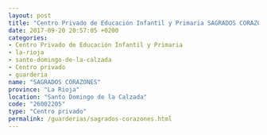 ```yaml
---
layout: post
title: "Centro Privado de Educación Infantil y Primaria SAGRADOS CORAZONES"
date: 2017-09-20 20:57:05 +0200
categories:
- Centro Privado de Educación Infantil y Primaria
- la-rioja
- santo-domingo-de-la-calzada
- Centro privado
- guarderia
name: "SAGRADOS CORAZONES"
province: "La Rioja"
location: "Santo Domingo de la Calzada"
code: "26002205"
type: "Centro privado"
permalink: /guarderias/sagrados-corazones.html
---
```

